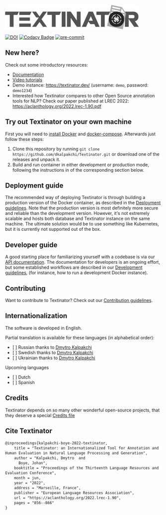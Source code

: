 ![Textinator logo](https://github.com/dkalpakchi/Textinator/raw/master/docs/source/logo.png "Textinator")

[![DOI](https://zenodo.org/badge/192495914.svg)](https://zenodo.org/badge/latestdoi/192495914)
[![Codacy Badge](https://app.codacy.com/project/badge/Grade/1ac2ba5f4bc14883a02cd395df913859)](https://www.codacy.com/gh/dkalpakchi/Textinator/dashboard?utm_source=github.com&amp;utm_medium=referral&amp;utm_content=dkalpakchi/Textinator&amp;utm_campaign=Badge_Grade)
[![pre-commit](https://img.shields.io/badge/pre--commit-enabled-brightgreen?logo=pre-commit&logoColor=white)](https://github.com/pre-commit/pre-commit)

## New here?

Check out some introductory resources:

*   [Documentation](https://textinator.readthedocs.io/en/latest/)
*   [Video tutorials](https://www.youtube.com/channel/UCUVbyJJFIUwfl129FGhPGJw)
*   Demo instance: https://textinator.dev/ (username: `demo`, password: `demo1234`)
*   Interested how Textinator compares to other Open Source annotation tools for NLP? Check our paper published at LREC 2022: https://aclanthology.org/2022.lrec-1.90.pdf

## Try out Textinator on your own machine

First you will need to [install Docker](https://docs.docker.com/engine/install/) and [docker-compose](https://docs.docker.com/compose/install/). Afterwards just follow these steps:

1.  Clone this repository by running `git clone https://github.com/dkalpakchi/Textinator.git` or download one of the releases and unpack it.
2.  Build and run container in either development or production mode, following the instructions in of the corresponding section below.

## Deployment guide

The recommended way of deploying Textinator is through building a production version of the Docker container, as described in the [Deployment guidelines](https://github.com/dkalpakchi/Textinator/blob/master/notes/DEPLOYING.md). Note that the production version is most definitely more secure and reliable than the development version. However, it's not extremely scalable and hosts both database and Textinator instance on the same machine. The ultimate solution would be to use something like Kubernetes, but it is currently not supported out of the box.

## Developer guide

A good starting place for familiarizing yourself with a codebase is via our [API documentation](https://textinator.readthedocs.io/en/latest/api.html). The documentation for developers is an ongoing effort, but some established workflows are described in our [Development guidelines](https://github.com/dkalpakchi/Textinator/blob/master/notes/DEVELOPING.md), (for instance, how to run a development Docker instance).

## Contributing

Want to contribute to Textinator? Check out our [Contribution guidelines](https://github.com/dkalpakchi/Textinator/blob/master/notes/CONTRIBUTING.md).

## Internationalization

The software is developed in English.

Partial translation is available for these languages (in alphabetical order):
*   \[ ] Russian thanks to [Dmytro Kalpakchi](https://github.com/dkalpakchi)
*   \[ ] Swedish thanks to [Dmytro Kalpakchi](https://github.com/dkalpakchi)
*   \[ ] Ukrainian thanks to [Dmytro Kalpakchi](https://github.com/dkalpakchi)

Upcoming languages

*   \[ ] Dutch
*   \[ ] Spanish

## Credits
Textinator depends on so many other wonderful open-source projects, that they deserve a special [Credits file](https://github.com/dkalpakchi/Textinator/blob/master/notes/CREDITS.md)

## Cite Textinator
```
@inproceedings{kalpakchi-boye-2022-textinator,
    title = "Textinator: an Internationalized Tool for Annotation and Human Evaluation in Natural Language Processing and Generation",
    author = "Kalpakchi, Dmytro  and
      Boye, Johan",
    booktitle = "Proceedings of the Thirteenth Language Resources and Evaluation Conference",
    month = jun,
    year = "2022",
    address = "Marseille, France",
    publisher = "European Language Resources Association",
    url = "https://aclanthology.org/2022.lrec-1.90",
    pages = "856--866"
}
```
